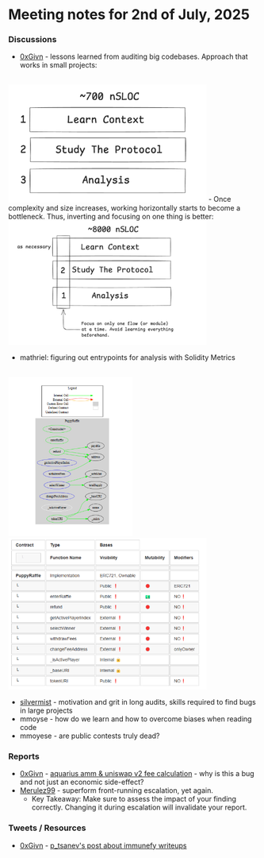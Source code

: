# Meeting notes for 2nd of July, 2025

### Discussions

- [0xGivn](https://x.com/0xGivn) - lessons learned from auditing big codebases.
Approach that works in small projects:
<br/>
<img src="../images/small_codebases_approach.png" width=400>
	- Once complexity and size increases, working horizontally starts to become a bottleneck.
Thus, inverting and focusing on one thing is better:
<br/>
<img src="../images/big_codebases_approach.png" width=400>

- mathriel: figuring out entrypoints for analysis with Solidity Metrics
<br/>
<img src="../images/solidity_metrics1.png" width=250>
<img src="../images/solidity_metrics2.png" width=400>

- [silvermist](https://x.com/0xSilvermist) - motivation and grit in long audits, skills required to find bugs in large projects
- mmoyse - how do we learn and how to overcome biases when reading code
- mmoyese - are public contests truly dead?

### Reports
- [0xGivn](https://x.com/0xGivn) - [aquarius amm & uniswap v2 fee calculation](https://cantina.xyz/code/990ce947-05da-443e-b397-be38a65f0bff/findings/380) - why is this a bug and not just an economic side-effect?
- [Merulez99](https://x.com/Merulez99) - superform front-running escalation, yet again.
	- Key Takeaway: Make sure to assess the impact of your finding correctly. Changing it during escalation will invalidate your report.

### Tweets / Resources
- [0xGivn](https://x.com/0xGivn) - [p_tsanev's post about immunefy writeups](https://x.com/p_tsanev/status/1939000400172007468)
